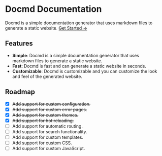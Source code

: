 # Docmd Documentation

Docmd is a simple documentation generator that uses markdown files to generate a static website. [Get Started →](/getting-started)

## Features

- **Simple**: Docmd is a simple documentation generator that uses markdown files to generate a static website.
- **Fast**: Docmd is fast and can generate a static website in seconds.
- **Customizable**: Docmd is customizable and you can customize the look and feel of the generated website.

## Roadmap

- [x] ~~Add support for custom configuration.~~
- [x] ~~Add support for custom error pages.~~
- [x] ~~Add support for custom themes.~~
- [x] ~~Add support for hot reloading.~~
- [ ] Add support for automatic routing.
- [ ] Add support for search functionality.
- [ ] Add support for custom templates.
- [ ] Add support for custom CSS.
- [ ] Add support for custom JavaScript.
